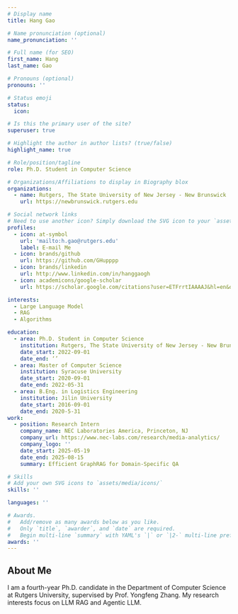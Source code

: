 ```yaml
---
# Display name
title: Hang Gao

# Name pronunciation (optional)
name_pronunciation: ''

# Full name (for SEO)
first_name: Hang
last_name: Gao

# Pronouns (optional)
pronouns: ''

# Status emoji
status:
  icon: 

# Is this the primary user of the site?
superuser: true

# Highlight the author in author lists? (true/false)
highlight_name: true

# Role/position/tagline
role: Ph.D. Student in Computer Science

# Organizations/Affiliations to display in Biography blox
organizations:
  - name: Rutgers, The State University of New Jersey - New Brunswick
    url: https://newbrunswick.rutgers.edu

# Social network links
# Need to use another icon? Simply download the SVG icon to your `assets/media/icons/` folder.
profiles:
  - icon: at-symbol
    url: 'mailto:h.gao@rutgers.edu'
    label: E-mail Me
  - icon: brands/github
    url: https://github.com/GHupppp
  - icon: brands/linkedin
    url: http://www.linkedin.com/in/hanggaogh
  - icon: academicons/google-scholar
    url: https://scholar.google.com/citations?user=ETFrrtIAAAAJ&hl=en&oi=ao

interests:
  - Large Language Model
  - RAG
  - Algorithms

education:
  - area: Ph.D. Student in Computer Science
    institution: Rutgers, The State University of New Jersey - New Brunswick
    date_start: 2022-09-01
    date_end: ‘’
  - area: Master of Computer Science 
    institution: Syracuse University
    date_start: 2020-09-01
    date_end: 2022-05-31
  - area: B.Eng. in Logistics Engineering 
    institution: Jilin University
    date_start: 2016-09-01
    date_end: 2020-5-31
work:
  - position: Research Intern
    company_name: NEC Laboratories America, Princeton, NJ 
    company_url: https://www.nec-labs.com/research/media-analytics/
    company_logo: ''
    date_start: 2025-05-19
    date_end: 2025-08-15
    summary: Efficient GraphRAG for Domain-Specific QA

# Skills
# Add your own SVG icons to `assets/media/icons/`
skills: ''

languages: ''

# Awards.
#   Add/remove as many awards below as you like.
#   Only `title`, `awarder`, and `date` are required.
#   Begin multi-line `summary` with YAML's `|` or `|2-` multi-line prefix and indent 2 spaces below.
awards: ''
---
```

## About Me

I am a fourth-year Ph.D. candidate in the Department of Computer Science at Rutgers University, supervised by Prof. Yongfeng Zhang. My research interests focus on LLM RAG and Agentic LLM. 
